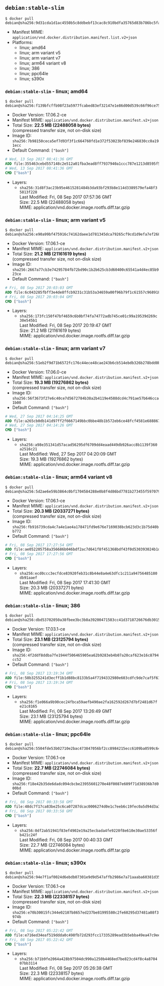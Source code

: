 ## `debian:stable-slim`

```console
$ docker pull debian@sha256:9d31cda1d1ac4550b5c8ddbebf13cac8c910bdfa35765d83b786bc5fa469d950
```

-	Manifest MIME: `application/vnd.docker.distribution.manifest.list.v2+json`
-	Platforms:
	-	linux; amd64
	-	linux; arm variant v5
	-	linux; arm variant v7
	-	linux; arm64 variant v8
	-	linux; 386
	-	linux; ppc64le
	-	linux; s390x

### `debian:stable-slim` - linux; amd64

```console
$ docker pull debian@sha256:f139bfcffb98f23a5977fcabed83ef32147e1e86d00d539c66f96ce757939a6f
```

-	Docker Version: 17.06.2-ce
-	Manifest MIME: `application/vnd.docker.distribution.manifest.v2+json`
-	Total Size: **22.5 MB (22488058 bytes)**  
	(compressed transfer size, not on-disk size)
-	Image ID: `sha256:7b98150ceca5ef7d93f3f1c664760fd1e372f53023bf839e246830cc0a191ecc`
-	Default Command: `["bash"]`

```dockerfile
# Wed, 13 Sep 2017 08:41:36 GMT
ADD file:355463cebd557148c2e512a01fba3ead8ff7937940a1ccc787e1213d8595f53f in / 
# Wed, 13 Sep 2017 08:41:36 GMT
CMD ["bash"]
```

-	Layers:
	-	`sha256:31d8f3ac23b95e4615281484b3da93bf293b8e114d3389579efa48f35813f228`  
		Last Modified: Fri, 08 Sep 2017 07:57:36 GMT  
		Size: 22.5 MB (22488058 bytes)  
		MIME: application/vnd.docker.image.rootfs.diff.tar.gzip

### `debian:stable-slim` - linux; arm variant v5

```console
$ docker pull debian@sha256:e90a99bf475916c74162daee1d781345dca79265cf9cd1d9efa7ef268822c707
```

-	Docker Version: 17.06.1-ce
-	Manifest MIME: `application/vnd.docker.distribution.manifest.v2+json`
-	Total Size: **21.2 MB (21161619 bytes)**  
	(compressed transfer size, not on-disk size)
-	Image ID: `sha256:2667a77cb3e74295784fb72bd90c1b2b625cb3d60400c65541a4d4ec85b923ce`
-	Default Command: `["bash"]`

```dockerfile
# Fri, 08 Sep 2017 20:03:03 GMT
ADD file:6c043285fbff3e4de8ffcb9231c31b53a34659a00f96b79f1c61557c968918ee in / 
# Fri, 08 Sep 2017 20:03:04 GMT
CMD ["bash"]
```

-	Layers:
	-	`sha256:173fc150f47bf4659c6b0bf74fa74772adb745ce01c99a19539d269c30e545b1`  
		Last Modified: Fri, 08 Sep 2017 20:19:47 GMT  
		Size: 21.2 MB (21161619 bytes)  
		MIME: application/vnd.docker.image.rootfs.diff.tar.gzip

### `debian:stable-slim` - linux; arm variant v7

```console
$ docker pull debian@sha256:51eb2f9d71b6572fc176c44ece48cae243b6cb514ebdb326b278bdd0be928e8b
```

-	Docker Version: 17.06.0-ce
-	Manifest MIME: `application/vnd.docker.distribution.manifest.v2+json`
-	Total Size: **19.3 MB (19276862 bytes)**  
	(compressed transfer size, not on-disk size)
-	Image ID: `sha256:56f3673f27e6c40ce7d5672784b38a2b4119e4588dcd4c791ae57b646cca1b00`
-	Default Command: `["bash"]`

```dockerfile
# Wed, 27 Sep 2017 04:14:25 GMT
ADD file:a265cb0db141d97ff2f6667149bbc0bbe48b1b572eb6ce48fcf4581e68886791 in / 
# Wed, 27 Sep 2017 04:14:26 GMT
CMD ["bash"]
```

-	Layers:
	-	`sha256:a98e351341d57acad56295df6709dd4eaad449db926acc8b1139f360a2516c21`  
		Last Modified: Wed, 27 Sep 2017 04:20:09 GMT  
		Size: 19.3 MB (19276862 bytes)  
		MIME: application/vnd.docker.image.rootfs.diff.tar.gzip

### `debian:stable-slim` - linux; arm64 variant v8

```console
$ docker pull debian@sha256:5d2ae6e59b3864c0bf1704584288e0b8f4d86bd7781b273455f5970799e495e6
```

-	Docker Version: 17.06.1-ce
-	Manifest MIME: `application/vnd.docker.distribution.manifest.v2+json`
-	Total Size: **20.3 MB (20337271 bytes)**  
	(compressed transfer size, not on-disk size)
-	Image ID: `sha256:fb916739cda4c7a4e1ae4a178471fd9e676e7169038bcb623d3c1b75d40bb772`
-	Default Command: `["bash"]`

```dockerfile
# Fri, 08 Sep 2017 17:27:54 GMT
ADD file:ae052205758a356686b046bdf2ac7d641f8f451368bdf43f0d530393024b1d52 in / 
# Fri, 08 Sep 2017 17:27:56 GMT
CMD ["bash"]
```

-	Layers:
	-	`sha256:ecd0ccc3ecfdce83920feb31c8b44e8a4e63dfc1c211a94756485180db91aaef`  
		Last Modified: Fri, 08 Sep 2017 17:41:30 GMT  
		Size: 20.3 MB (20337271 bytes)  
		MIME: application/vnd.docker.image.rootfs.diff.tar.gzip

### `debian:stable-slim` - linux; 386

```console
$ docker pull debian@sha256:dbd53702050a38fbee3bc3b8a39200471583cc41d3718726676db3015a779c21
```

-	Docker Version: 17.03.1-ce
-	Manifest MIME: `application/vnd.docker.distribution.manifest.v2+json`
-	Total Size: **23.1 MB (23125794 bytes)**  
	(compressed transfer size, not on-disk size)
-	Image ID: `sha256:4f2ddf8ddba7fe1944f506465905ea62b9283eb4b07a20caf623e16c8794cc52`
-	Default Command: `["bash"]`

```dockerfile
# Fri, 08 Sep 2017 13:19:34 GMT
ADD file:58b3255241d3ecff1b1d88bc8133b5a4f7194332980e603cdfc9de7caf5f61ac in / 
# Fri, 08 Sep 2017 13:19:34 GMT
CMD ["bash"]
```

-	Layers:
	-	`sha256:f1e066a9b90cec24fbca59aefb490ae2fa162592d267d7bf2481d67fe21c8165`  
		Last Modified: Fri, 08 Sep 2017 13:26:49 GMT  
		Size: 23.1 MB (23125794 bytes)  
		MIME: application/vnd.docker.image.rootfs.diff.tar.gzip

### `debian:stable-slim` - linux; ppc64le

```console
$ docker pull debian@sha256:5504fde53b02710e2bac473847056bf2cc8984215ecc6109ba0599c641cb8d87
```

-	Docker Version: 17.06.1-ce
-	Manifest MIME: `application/vnd.docker.distribution.manifest.v2+json`
-	Total Size: **22.7 MB (22746084 bytes)**  
	(compressed transfer size, not on-disk size)
-	Image ID: `sha256:f18e42b35de6dadc094cbcbe23955601270e48f0087e609f71d38936b7d000bd`
-	Default Command: `["bash"]`

```dockerfile
# Fri, 08 Sep 2017 00:33:58 GMT
ADD file:48dc7f17ca83be25c6ca07287dcac0006274d0e1c7eeb6c19fec0a5d94d3a37b in / 
# Fri, 08 Sep 2017 00:33:58 GMT
CMD ["bash"]
```

-	Layers:
	-	`sha256:0df2ab51941f83ef4902e19a25ecbada4fe9220f8e610e30ae53356fb421c24f`  
		Last Modified: Fri, 08 Sep 2017 00:40:33 GMT  
		Size: 22.7 MB (22746084 bytes)  
		MIME: application/vnd.docker.image.rootfs.diff.tar.gzip

### `debian:stable-slim` - linux; s390x

```console
$ docker pull debian@sha256:94e7f1af0024d6ebdb07301e9d9d547affb2986e7a71aaaba60381d35641b804
```

-	Docker Version: 17.06.1-ce
-	Manifest MIME: `application/vnd.docker.distribution.manifest.v2+json`
-	Total Size: **22.3 MB (22338157 bytes)**  
	(compressed transfer size, not on-disk size)
-	Image ID: `sha256:e70b30015fc344e02107b8657ed237be81995580c2fe60295d37481a08f3974b`
-	Default Command: `["bash"]`

```dockerfile
# Fri, 08 Sep 2017 05:22:42 GMT
ADD file:e716ed34eaf519ddda0c498fb72d293fcc17335289ead3b5ebba49ea47c9ee54 in / 
# Fri, 08 Sep 2017 05:22:42 GMT
CMD ["bash"]
```

-	Layers:
	-	`sha256:b71b9fe2064a428b97504dc990a1250b4468ed7be823cd4f8c4a870407bb3114`  
		Last Modified: Fri, 08 Sep 2017 05:26:38 GMT  
		Size: 22.3 MB (22338157 bytes)  
		MIME: application/vnd.docker.image.rootfs.diff.tar.gzip
